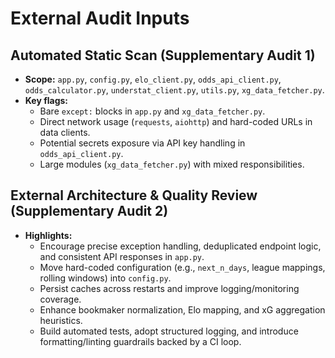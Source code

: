 # External Audit Inputs

## Automated Static Scan (Supplementary Audit 1)

- **Scope:** `app.py`, `config.py`, `elo_client.py`, `odds_api_client.py`, `odds_calculator.py`, `understat_client.py`, `utils.py`, `xg_data_fetcher.py`.
- **Key flags:**
  - Bare `except:` blocks in `app.py` and `xg_data_fetcher.py`.
  - Direct network usage (`requests`, `aiohttp`) and hard-coded URLs in data clients.
  - Potential secrets exposure via API key handling in `odds_api_client.py`.
  - Large modules (`xg_data_fetcher.py`) with mixed responsibilities.

## External Architecture & Quality Review (Supplementary Audit 2)

- **Highlights:**
  - Encourage precise exception handling, deduplicated endpoint logic, and consistent API responses in `app.py`.
  - Move hard-coded configuration (e.g., `next_n_days`, league mappings, rolling windows) into `config.py`.
  - Persist caches across restarts and improve logging/monitoring coverage.
  - Enhance bookmaker normalization, Elo mapping, and xG aggregation heuristics.
  - Build automated tests, adopt structured logging, and introduce formatting/linting guardrails backed by a CI loop.

